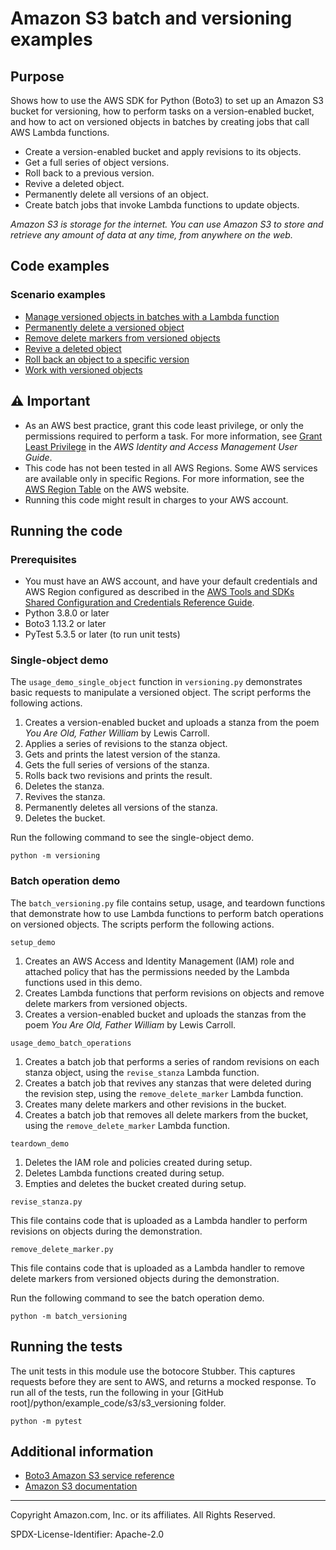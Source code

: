 # Amazon S3 batch and versioning examples

## Purpose

Shows how to use the AWS SDK for Python (Boto3) to set up an Amazon S3 bucket for 
versioning, how to perform tasks on a version-enabled bucket, and how to act on
versioned objects in batches by creating jobs that call AWS Lambda functions. 

* Create a version-enabled bucket and apply revisions to its objects.
* Get a full series of object versions.
* Roll back to a previous version.
* Revive a deleted object.
* Permanently delete all versions of an object.
* Create batch jobs that invoke Lambda functions to update objects.

*Amazon S3 is storage for the internet. You can use Amazon S3 to store and retrieve any 
amount of data at any time, from anywhere on the web.*

## Code examples

### Scenario examples

* [Manage versioned objects in batches with a Lambda function](https://github.com/awsdocs/aws-doc-sdk-examples/blob/main/python/example_code/s3/s3_versioning/batch_versioning.py)
* [Permanently delete a versioned object](https://github.com/awsdocs/aws-doc-sdk-examples/blob/main/python/example_code/s3/s3_versioning/versioning.py)
* [Remove delete markers from versioned objects](https://github.com/awsdocs/aws-doc-sdk-examples/blob/main/python/example_code/s3/s3_versioning/remove_delete_marker.py)
* [Revive a deleted object](https://github.com/awsdocs/aws-doc-sdk-examples/blob/main/python/example_code/s3/s3_versioning/versioning.py)
* [Roll back an object to a specific version](https://github.com/awsdocs/aws-doc-sdk-examples/blob/main/python/example_code/s3/s3_versioning/versioning.py)
* [Work with versioned objects](https://github.com/awsdocs/aws-doc-sdk-examples/blob/main/python/example_code/s3/s3_versioning/versioning.py)

## ⚠ Important

- As an AWS best practice, grant this code least privilege, or only the 
  permissions required to perform a task. For more information, see 
  [Grant Least Privilege](https://docs.aws.amazon.com/IAM/latest/UserGuide/best-practices.html#grant-least-privilege) 
  in the *AWS Identity and Access Management 
  User Guide*.
- This code has not been tested in all AWS Regions. Some AWS services are 
  available only in specific Regions. For more information, see the 
  [AWS Region Table](https://aws.amazon.com/about-aws/global-infrastructure/regional-product-services/)
  on the AWS website.
- Running this code might result in charges to your AWS account.

## Running the code

### Prerequisites

- You must have an AWS account, and have your default credentials and AWS Region
  configured as described in the [AWS Tools and SDKs Shared Configuration and
  Credentials Reference Guide](https://docs.aws.amazon.com/credref/latest/refdocs/creds-config-files.html).
- Python 3.8.0 or later
- Boto3 1.13.2 or later
- PyTest 5.3.5 or later (to run unit tests)

### Single-object demo

The `usage_demo_single_object` function in `versioning.py` demonstrates basic requests 
to manipulate a versioned object. The script performs the following actions.

1. Creates a version-enabled bucket and uploads a stanza from the poem *You Are Old,
Father William* by Lewis Carroll.
1. Applies a series of revisions to the stanza object.
1. Gets and prints the latest version of the stanza.
1. Gets the full series of versions of the stanza.
1. Rolls back two revisions and prints the result.
1. Deletes the stanza.
1. Revives the stanza.
1. Permanently deletes all versions of the stanza.
1. Deletes the bucket.

Run the following command to see the single-object demo.

```
python -m versioning
``` 

### Batch operation demo

The `batch_versioning.py` file contains setup, usage, and teardown functions that 
demonstrate how to use Lambda functions to perform batch operations on versioned
objects. The scripts perform the following actions.

`setup_demo`
1. Creates an AWS Access and Identity Management (IAM) role and attached policy that 
has the permissions needed by the Lambda functions used in this demo.
1. Creates Lambda functions that perform revisions on objects and remove delete markers
from versioned objects.
1. Creates a version-enabled bucket and uploads the stanzas from the poem *You Are Old,
Father William* by Lewis Carroll.

`usage_demo_batch_operations`
1. Creates a batch job that performs a series of random revisions on each stanza 
object, using the `revise_stanza` Lambda function.
1. Creates a batch job that revives any stanzas that were deleted during the revision
step, using the `remove_delete_marker` Lambda function.
1. Creates many delete markers and other revisions in the bucket.
1. Creates a batch job that removes all delete markers from the bucket, using the
`remove_delete_marker` Lambda function.

`teardown_demo`
1. Deletes the IAM role and policies created during setup.
1. Deletes Lambda functions created during setup.
1. Empties and deletes the bucket created during setup.

`revise_stanza.py`

This file contains code that is uploaded as a Lambda handler to perform revisions on
objects during the demonstration.

`remove_delete_marker.py`

This file contains code that is uploaded as a Lambda handler to remove delete markers
from versioned objects during the demonstration. 

Run the following command to see the batch operation demo.

```
python -m batch_versioning
``` 

## Running the tests

The unit tests in this module use the botocore Stubber. This captures requests before 
they are sent to AWS, and returns a mocked response. To run all of the tests, 
run the following in your [GitHub root]/python/example_code/s3/s3_versioning 
folder.

```
python -m pytest
```

## Additional information

- [Boto3 Amazon S3 service reference](https://boto3.amazonaws.com/v1/documentation/api/latest/reference/services/s3.html)
- [Amazon S3 documentation](https://docs.aws.amazon.com/s3)

---
Copyright Amazon.com, Inc. or its affiliates. All Rights Reserved.

SPDX-License-Identifier: Apache-2.0
